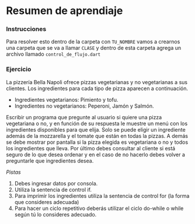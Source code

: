 Resumen de aprendiaje
=======
### Instrucciones
Para resolver esto dentro de la carpeta con ```TU_NOMBRE``` vamos a crearnos una carpeta que se va a llamar ```CLASE``` y dentro de esta carpeta agrega un archivo llamado ```control_de_flujo.dart```

### Ejercicio
La pizzería Bella Napoli ofrece pizzas vegetarianas y no vegetarianas a sus clientes. Los ingredientes para cada tipo de pizza aparecen a continuación.

* Ingredientes vegetarianos: Pimiento y tofu.
* Ingredientes no vegetarianos: Peperoni, Jamón y Salmón.

Escribir un programa que pregunte al usuario si quiere una pizza vegetariana o no, y en función de su respuesta le muestre un menú con los ingredientes disponibles para que elija. Solo se puede eligir un ingrediente además de la mozzarella y el tomate que están en todas la pizzas. A demás se debe mostrar por pantalla si la pizza elegida es vegetariana o no y todos los ingredientes que lleva. Por último debes consultar al cliente si está seguro de lo que desea ordenar y en el caso de no hacerlo debes volver a preguntarle que ingredientes desea.

*Pistas*
1. Debes ingresar datos por consola. 
2. Utiliza la sentencia de control if.
3. Para imprimir los ingredientes utiliza la sentencia de control for (la forma que consideres adecuada)
4. Para hacer un ciclo repetitivo deberás utilizar el ciclo do-while o while según tú lo consideres adecuado.